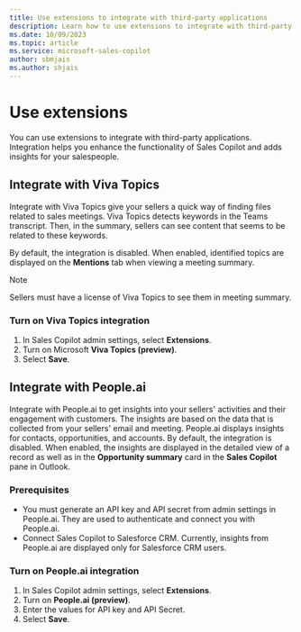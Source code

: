```yaml
---
title: Use extensions to integrate with third-party applications
description: Learn how to use extensions to integrate with third-party applications
ms.date: 10/09/2023
ms.topic: article
ms.service: microsoft-sales-copilot
author: sbmjais
ms.author: shjais
---
```


# Use extensions

You can use extensions to integrate with third-party applications. Integration helps you enhance the functionality of Sales Copilot and adds insights for your salespeople.

## Integrate with Viva Topics

Integrate with Viva Topics give your sellers a quick way of finding files related to sales meetings. Viva Topics detects keywords in the Teams transcript. Then, in the summary, sellers can see content that seems to be related to these keywords. 

By default, the integration is disabled. When enabled, identified topics are displayed on the **Mentions** tab when viewing a meeting summary.

> [!NOTE]
> Sellers must have a license of Viva Topics to see them in meeting summary.

### Turn on Viva Topics integration

1.	In Sales Copilot admin settings, select **Extensions**.
2.	Turn on Microsoft **Viva Topics (preview)**.
3.	Select **Save**.


## Integrate with People.ai

Integrate with People.ai to get insights into your sellers' activities and their engagement with customers. The insights are based on the data that is collected from your sellers' email and meeting. People.ai displays insights for contacts, opportunities, and accounts. By default, the integration is disabled. When enabled, the insights are displayed in the detailed view of a record as well as in the **Opportunity summary** card in the **Sales Copilot** pane in Outlook.

### Prerequisites

- You must generate an API key and API secret from admin settings in People.ai. They are used to authenticate and connect you with People.ai. 
- Connect Sales Copilot to Salesforce CRM. Currently, insights from People.ai are displayed only for Salesforce CRM users.

### Turn on People.ai integration

1.	In Sales Copilot admin settings, select **Extensions**.
2.	Turn on **People.ai (preview)**.
3.	Enter the values for API key and API Secret.
4.	Select **Save**.
